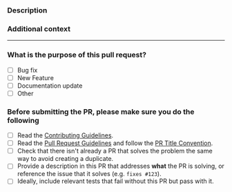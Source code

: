 <!-- Thank you for contributing! -->

### Description

<!-- Please insert your description here and provide especially info about the "what" this PR is solving -->

### Additional context

<!-- e.g. is there anything you'd like reviewers to focus on? -->

---

### What is the purpose of this pull request? <!-- (put an "X" next to an item) -->

-   [ ] Bug fix
-   [ ] New Feature
-   [ ] Documentation update
-   [ ] Other

### Before submitting the PR, please make sure you do the following

-   [ ] Read the [Contributing Guidelines](https://github.com/arclix/core/blob/master/CONTRIBUTING.md).
-   [ ] Read the [Pull Request Guidelines](https://github.com/arclix/core/blob/master/CONTRIBUTING.md#pull-request-guidelines) and follow the [PR Title Convention](https://github.com/arclix/core/blob/master/.github/COMMIT_CONVENTION.md).
-   [ ] Check that there isn't already a PR that solves the problem the same way to avoid creating a duplicate.
-   [ ] Provide a description in this PR that addresses **what** the PR is solving, or reference the issue that it solves (e.g. `fixes #123`).
-   [ ] Ideally, include relevant tests that fail without this PR but pass with it.
